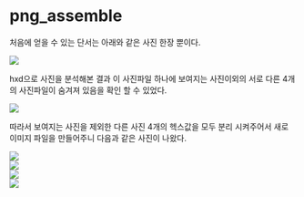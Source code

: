 png_assemble
============

처음에 얻을 수 있는 단서는 아래와 같은 사진 한장 뿐이다.

![](https://postfiles.pstatic.net/MjAxOTA2MjdfMTY0/MDAxNTYxNjI1ODY2NTYy.tgo_4FbbGEUfxHHGHH7uGELrlkcxBYDcC7CM-UVjJJUg.2ES4eaytvaDY3VDGg_iJLpKL0sHbJCc8ZyQKHLPcO1kg.PNG.rlaeoghks823/Assemble.png?type=w773)

hxd으로 사진을 분석해본 결과 이 사진파일 하나에 보여지는 사진이외의 서로 다른 4개의 사진파일이 숨겨져 있음을 확인 할 수 있었다.

![](https://postfiles.pstatic.net/MjAxOTA2MjdfMTYy/MDAxNTYxNjI1ODY2Mzk1.xSzlmgX7wZfRsh2QCNYWCtCLquPiLw5VhG6CgVfIUkUg.2xqrWNFHDj5mn7UKl9zfn_8k0QHfe8knVLEQiSFHTasg.PNG.rlaeoghks823/%EC%B9%B4%EB%B9%991.png?type=w773)

따라서 보여지는 사진을 제외한 다른 사진 4개의 헥스값을 모두 분리 시켜주어서 새로 이미지 파일을 만들어주니 다음과 같은 사진이 나왔다.

![](https://postfiles.pstatic.net/MjAxOTA2MjdfMjgz/MDAxNTYxNjI1ODY2Mzc0.YEzIHUAcAKyGiJmaIzQhx_HwLChdrTy2ODuY8PQ6RxMg.QsjlErxStQlzxnkAbivec63iixNkiU9DrPdcj9rmCgkg.PNG.rlaeoghks823/2.png?type=w773)  
![](https://postfiles.pstatic.net/MjAxOTA2MjdfMjA3/MDAxNTYxNjI1ODY2Mzc0.vkM3qKSNrxmWN--QyMQ_2d6d8LOfmtoTbIeloSkxZ9Ig.nAyA8uSLn7ocHgjG0yqOZAng6Ur9x3CnCx74iXQjXaog.PNG.rlaeoghks823/3.png?type=w773)  
![](https://postfiles.pstatic.net/MjAxOTA2MjdfMjA2/MDAxNTYxNjI1ODY2Mzc2.qRldXOirws6-RUecOesmScByyz7xnsqeiPkyfLHail0g.tazvQQ4uh1CtF9K05lRrOfQeYNsXJlInnLaBE-XlATgg.PNG.rlaeoghks823/4.png?type=w773)  
![](https://postfiles.pstatic.net/MjAxOTA2MjdfNTQg/MDAxNTYxNjI1ODY2Mzc2.Z8olbKEfYVLWubtsR-uebLPS6-DIdTvf-nF6nYGYB-Ig.0TvLkU3qb9hRsiTiOBZYmy8omLm_GGqVuLs2jmIpHw4g.PNG.rlaeoghks823/5.png?type=w773)  
